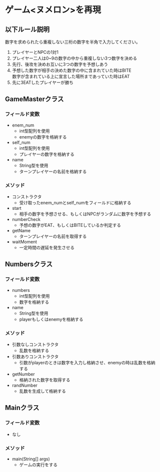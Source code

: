 # ゲーム<ヌメロン>を再現  
## 以下ルール説明  
数字を求められたら重複しない三桁の数字を半角で入力してください。 
1. プレイヤーとNPCの1対1  
2. プレイヤー二人は0~9の数字の中から重複しない3つ数字を決める  
3. 先行、後攻を決めお互いに3つの数字を予想しあう  
4. 予想した数字が相手の決めた数字の中に含まれていた時はBITE  
   数字が含まれている上に宣言した場所まであっていた時はEAT
5. 先に3EATしたプレイヤーが勝ち  
 
## GameMasterクラス  
### フィールド変数
- enem_num  
    - int型配列を使用
    - enemyの数字を格納する
- self_num  
    - int型配列を使用
    - プレイヤーの数字を格納する
- name
    - String型を使用
    - ターンプレイヤーの名前を格納する  

### メソッド
- コンストラクタ
    - 受け取ったenem_numとself_numをフィールドに格納する
- start
    - 相手の数字を予想させる、もしくはNPCがランダムに数字を予想する
- numberCheck
    -  予想の数字がEAT、もしくはBITEしているか判定する
- getName
    - ターンプレイヤーの名前を取得する
- waitMoment
    - 一定時間の遅延を発生させる

## Numbersクラス
### フィールド変数
- numbers
    - int型配列を使用
    - 数字を格納する
- name
    - String型を使用
    - playerもしくはenemyを格納する
### メソッド
- 引数なしコンストラクタ
    - 乱数を格納する
- 引数ありコンストラクタ
    - 引数がplayerのときは数字を入力し格納させ、enemyの時は乱数を格納する
- getNumber
    - 格納された数字を取得する
- randNumber
    - 乱数を生成して格納する
    
## Mainクラス
### フィールド変数 
- なし 
### メソッド  
- main(String[] args)
    - ゲームの実行をする
